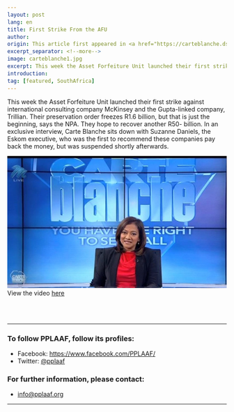 ```yaml
---
layout: post
lang: en
title: First Strike From the AFU 
author: 
origin: This article first appeared in <a href="https://carteblanche.dstv.com/first-strike-afu/" target="_blank">Carte Blanche</a>
excerpt_separator: <!--more-->
image: carteblanche1.jpg
excerpt: This week the Asset Forfeiture Unit launched their first strike against international consulting company McKinsey and the Gupta-linked company, Trillian. Their preservation order freezes R1.6 billion, but that is just the beginning, says the NPA.
introduction:
tag: [featured, SouthAfrica]
---
```

This week the Asset Forfeiture Unit launched their first strike against international consulting company McKinsey and the Gupta-linked company, Trillian. Their preservation order freezes R1.6 billion, but that is just the beginning, says the NPA. They hope to recover another R50- billion. In an exclusive interview, Carte Blanche sits down with Suzanne Daniels, the Eskom executive, who was the first to recommend these companies pay back the money, but was suspended shortly afterwards.

<a href="https://carteblanche.dstv.com/first-strike-afu/" target="blank"><img class="img-responsive img-post center-block" src="/assets/images/posts/carteblanche1.jpg"></a>
<br>
View the video <a href="https://carteblanche.dstv.com/first-strike-afu/" target="blank">here</a>

<br>
<br>

----------------------

### To follow PPLAAF, follow its profiles:
- Facebook: <https://www.facebook.com/PPLAAF/>
- Twitter: [@pplaaf](https://twitter.com/pplaaf)

### For further information, please contact:
- [info@pplaaf.org](mailto:info@pplaaf.org)



-----
